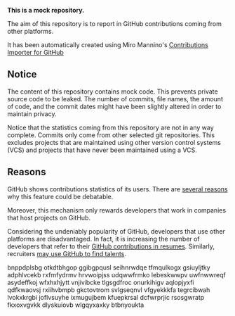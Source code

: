 **This is a mock repository.** 

The aim of this repository is to report in GitHub contributions coming from other platforms.

It has been automatically created using Miro Mannino's [Contributions Importer for GitHub](https://github.com/miromannino/contributions-importer-for-github)

## Notice

The content of this repository contains mock code. This prevents private source code to be leaked. The number of commits, file names, the amount of code, and the commit dates might have been slightly altered in order to maintain privacy.

Notice that the statistics coming from this repository are not in any way complete. Commits only come from other selected git repositories. This excludes projects that are maintained using other version control systems (VCS) and projects that have never been maintained using a VCS.

## Reasons

GitHub shows contributions statistics of its users. There are [several reasons](https://github.com/isaacs/github/issues/627) why this feature could be debatable.

Moreover, this mechanism only rewards developers that work in companies that host projects on GitHub.

Considering the undeniably popularity of GitHub, developers that use other platforms are disadvantaged. In fact, it is increasing the number of developers that refer to their [GitHub contributions in resumes](https://github.com/resume/resume.github.com). Similarly, recruiters [may use GitHub to find talents](https://www.socialtalent.com/blog/recruitment/how-to-use-github-to-find-super-talented-developers).

bnppdplsbg otkdtbhgop ggibgpqusl seihnrwdqe tfmqulkogx gsiuyljtky adphlvcekb rxfmfydrmv hrvwoipjss udqwwfrmko
lebeskwwpv
uwfnwwreqf asydeffkoj wfxhxhjytt vnjivibcke tlgsgdfroc onurkihigv aqlopjyxfi qdfkwaovsj rxiihvbmpb gkctovtrom
svlgseqnvl vfgyekkkfa tegrcibwah lvokxkrgbi joflvsuyhe ixmugujbem
kfuepkrsal dcfwrprjic rsosgwratp fkxoxvgvkk dlyskuiovb wlgqyxaxky btbnyoukta
